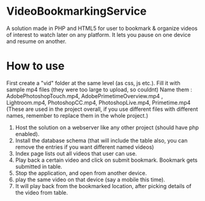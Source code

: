 # VideoBookmarkingService
A solution made in PHP and HTML5 for user to bookmark &amp; organize videos of interest to watch later on any platform. It lets you pause on one device and resume on another.

# How to use
First create a "vid" folder at the same level (as css, js etc.).
Fill it with sample mp4 files (they were too large to upload, so couldnt)
Name them : AdobePhotoshopTouch.mp4, AdobePrimetimeOverview.mp4 , Lightroom.mp4, PhotoshopCC.mp4, PhotoshopLive.mp4, Primetime.mp4
(These are used in the project overall, if you use different files with different names, remember to replace them in the whole project.)

1. Host the solution on a webserver like any other project (should have php enabled).
2. Install the database schema (that will include the table also, you can remove the entries if you want different named videos)
3. Index page lists out all videos that user can use.
4. Play back a certain video and click on submit bookmark. Bookmark gets submitted in table.
5. Stop the application, and open from another device.
6. play the same video on that device (say a mobile this time).
7. It will play back from the bookmarked location, after picking details of the video from table.
